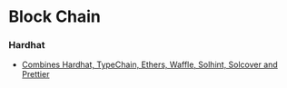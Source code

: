 # Block Chain

### Hardhat 


- [Combines Hardhat, TypeChain, Ethers, Waffle, Solhint, Solcover and Prettier](https://github.com/paulrberg/solidity-template)